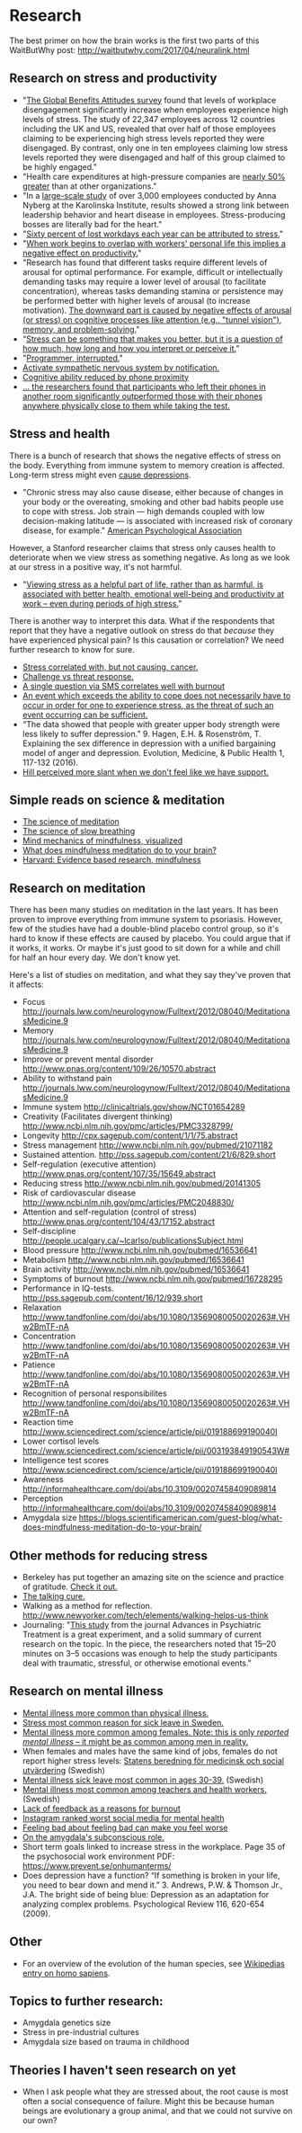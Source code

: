 # Research

The best primer on how the brain works is the first two parts of this WaitButWhy post: http://waitbutwhy.com/2017/04/neuralink.html

## Research on stress and productivity
- "[The Global Benefits Attitudes survey](https://www.towerswatson.com/DownloadMedia.aspx?media=%7B581A704A-0635-43CA-8073-CB79D6FBCF52%7D) found that levels of workplace disengagement significantly increase when employees experience high levels of stress.  The study of 22,347 employees across 12 countries including the UK and US, revealed that over half of those employees claiming to be experiencing high stress levels reported they were disengaged.  By contrast, only one in ten employees claiming low stress levels reported they were disengaged and half of this group claimed to be highly engaged." 
- "Health care expenditures at high-pressure companies are [nearly 50% greater](http://bmcpublichealth.biomedcentral.com/articles/10.1186/1471-2458-11-642) than at other organizations."
- "In a [large-scale study](http://ki.se/en/news/poor-leadership-poses-a-health-risk-at-work) of over 3,000 employees conducted by Anna Nyberg at the Karolinska Institute, results showed a strong link between leadership behavior and heart disease in employees. Stress-producing bosses are literally bad for the heart."
- "[Sixty percent of lost workdays each year can be attributed to stress.](http://www.fdu.edu/newspubs/magazine/99su/stress.html)"
- "[When work begins to overlap with workers' personal life this implies a negative effect on productivity.](http://www.emeraldinsight.com/doi/abs/10.1108/17410401011052869)"
- "Research has found that different tasks require different levels of arousal for optimal performance. For example, difficult or intellectually demanding tasks may require a lower level of arousal (to facilitate concentration), whereas tasks demanding stamina or persistence may be performed better with higher levels of arousal (to increase motivation). [The downward part is caused by negative effects of arousal (or stress) on cognitive processes like attention (e.g., "tunnel vision"), memory, and problem-solving.](http://www.sciencedirect.com/science/article/pii/S0278262607000322)"
- “[Stress can be something that makes you better, but it is a question of how much, how long and how you interpret or perceive it.](http://news.berkeley.edu/2013/04/16/researchers-find-out-why-some-stress-is-good-for-you/)”
- "[Programmer, interrupted.](http://blog.ninlabs.com/2013/01/programmer-interrupted/)"
- [Activate sympathetic nervous system by notification.](http://jass.neuro.wisc.edu/2015/01/Lab%20601%20Group%2012.pdf)
- [Cognitive ability reduced by phone proximity](http://www.journals.uchicago.edu/doi/10.1086/691462)
- [... the researchers found that participants who left their phones in another room significantly outperformed those with their phones anywhere physically close to them while taking the test.](https://www.psychologytoday.com/blog/the-athletes-way/201706/are-smartphones-making-us-stupid)

## Stress and health
There is a bunch of research that shows the negative effects of stress on the body. Everything from immune system to memory creation is affected. Long-term stress might even [cause depressions](http://www.mayoclinic.org/healthy-lifestyle/stress-management/in-depth/stress/art-20046037).

- "Chronic stress may also cause disease, either because of changes in your body or the overeating, smoking and other bad habits people use to cope with stress. Job strain — high demands coupled with low decision-making latitude — is associated with increased risk of coronary disease, for example." [American Psychological Association](http://www.apa.org/helpcenter/stress.aspx)

However, a Stanford researcher claims that stress only causes health to deteriorate when we view stress as something negative. As long as we look at our stress in a positive way, it's not harmful.

- "[Viewing stress as a helpful part of life, rather than as harmful, is associated with better health, emotional well-being and productivity at work – even during periods of high stress.](https://news.stanford.edu/2015/05/07/stress-embrace-mcgonigal-050715/)"

There is another way to interpret this data. What if the respondents that report that they have a negative outlook on stress do that *because* they have experienced physical pain? Is this causation or correlation? We need further research to know for sure.

- [Stress correlated with, but not causing, cancer.](https://www.cancer.gov/about-cancer/coping/feelings/stress-fact-sheet#q3)
- [Challenge vs threat response.](http://www.sicotests.com/psyarticle.asp?id=281)
- [A single question via SMS correlates well with burnout](https://academic.oup.com/occmed/article-abstract/doi/10.1093/occmed/kqx111/4084572/Work-related-stress-assessed-by-a-text-message?redirectedFrom=fulltext)
- [An event which exceeds the ability to cope does not necessarily have to occur in order for one to experience stress, as the threat of such an event occurring can be sufficient.]( http://changingminds.org/explanations/theories/cognitive_appraisal_theories.htm)
- “The data showed that people with greater upper body strength were less likely to suffer depression.” 9. Hagen, E.H. & Rosenström, T. Explaining the sex difference in depression with a unified bargaining model of anger and depression. Evolution, Medicine, & Public Health 1, 117-132 (2016).
- [Hill perceived more slant when we don't feel like we have support.](https://www.ncbi.nlm.nih.gov/pmc/articles/PMC3291107/)

## Simple reads on science & meditation
- [The science of meditation](https://www.youtube.com/watch?v=Aw71zanwMnY) 
- [The science of slow breathing](https://www.psychologytoday.com/blog/the-neuroscience-mindfulness/201602/the-science-slow-deep-breathing)
- [Mind mechanics of mindfulness, visualized](https://prezi.com/uzxlufuhqpae/mind-mechanics-mindfulness-visualized/?utm_campaign=share&utm_medium=copy)
- [What does mindfulness meditation do to your brain?](http://blogs.scientificamerican.com/guest-blog/what-does-mindfulness-meditation-do-to-your-brain/)
- [Harvard: Evidence based research, mindfulness](http://evp.harvard.edu/book/where-can-i-find-evidence-based-research-mindfulness)

## Research on meditation
There has been many studies on meditation in the last years. It has been proven to improve everything from immune system to psoriasis. However, few of the studies have had a double-blind placebo control group, so it's hard to know if these effects are caused by placebo. You could argue that if it works, it works. Or maybe it's just good to sit down for a while and chill for half an hour every day. We don't know yet.

Here's a list of studies on meditation, and what they say they've proven that it affects:

-	Focus	http://journals.lww.com/neurologynow/Fulltext/2012/08040/MeditationasMedicine.9
-	Memory	http://journals.lww.com/neurologynow/Fulltext/2012/08040/MeditationasMedicine.9
-	Improve or prevent mental disorder	http://www.pnas.org/content/109/26/10570.abstract
-	Ability to withstand pain	http://journals.lww.com/neurologynow/Fulltext/2012/08040/MeditationasMedicine.9
-	Immune system	http://clinicaltrials.gov/show/NCT01654289
-	Creativity (Facilitates divergent thinking)	http://www.ncbi.nlm.nih.gov/pmc/articles/PMC3328799/
-	Longevity	http://cpx.sagepub.com/content/1/1/75.abstract
-	Stress management	http://www.ncbi.nlm.nih.gov/pubmed/21071182
-	Sustained attention.	http://pss.sagepub.com/content/21/6/829.short
-	Self-regulation (executive attention)	http://www.pnas.org/content/107/35/15649.abstract
-	Reducing stress	http://www.ncbi.nlm.nih.gov/pubmed/20141305
-	Risk of cardiovascular disease	http://www.ncbi.nlm.nih.gov/pmc/articles/PMC2048830/
-	Attention and self-regulation (control of stress)	http://www.pnas.org/content/104/43/17152.abstract
-	Self-discipline	http://people.ucalgary.ca/~lcarlso/publicationsSubject.html
-	Blood pressure	http://www.ncbi.nlm.nih.gov/pubmed/16536641
-	Metabolism	http://www.ncbi.nlm.nih.gov/pubmed/16536641
-	Brain activity	http://www.ncbi.nlm.nih.gov/pubmed/16536641
-	Symptoms of burnout	http://www.ncbi.nlm.nih.gov/pubmed/16728295
-	Performance in IQ-tests.	http://pss.sagepub.com/content/16/12/939.short
-	Relaxation	http://www.tandfonline.com/doi/abs/10.1080/13569080050020263#.VHw2BmTF-nA
-	Concentration	http://www.tandfonline.com/doi/abs/10.1080/13569080050020263#.VHw2BmTF-nA
-	Patience	http://www.tandfonline.com/doi/abs/10.1080/13569080050020263#.VHw2BmTF-nA
-	Recognition of personal responsibilites	http://www.tandfonline.com/doi/abs/10.1080/13569080050020263#.VHw2BmTF-nA
-	Reaction time	http://www.sciencedirect.com/science/article/pii/019188699190040I
-	Lower cortisol levels	http://www.sciencedirect.com/science/article/pii/003193849190543W#
-	Intelligence test scores	http://www.sciencedirect.com/science/article/pii/019188699190040I
-	Awareness	http://informahealthcare.com/doi/abs/10.3109/00207458409089814
-	Perception	http://informahealthcare.com/doi/abs/10.3109/00207458409089814
-	Amygdala size	https://blogs.scientificamerican.com/guest-blog/what-does-mindfulness-meditation-do-to-your-brain/

## Other methods for reducing stress
- Berkeley has put together an amazing site on the science and practice of gratitude. [Check it out.](http://greatergood.berkeley.edu/resources/studies#gratitude)
- [The talking cure.](https://books.google.se/books?id=QFd02VbaJJMC&pg=PA227&lpg=PA227&dq=the+talking+cure+amygdala&source=bl&ots=bhJIwakquK&sig=cenfH1CHfaxGJDp4F8PXtYEkWaA&hl=sv&sa=X&ved=0ahUKEwiV573lgsnRAhXhDMAKHYCcDjAQ6AEIVDAH#v=onepage&q=the%20talking%20cure%20amygdala&f=false)
- Walking as a method for reflection. http://www.newyorker.com/tech/elements/walking-helps-us-think
- Journaling: "[This study](http://apt.rcpsych.org/content/11/5/338.full) from the journal Advances in Psychiatric Treatment is a great experiment, and a solid summary of current research on the topic. In the piece, the researchers noted that 15–20 minutes on 3–5 occasions was enough to help the study participants deal with traumatic, stressful, or otherwise emotional events."

## Research on mental illness
- [Mental illness more common than physical illness.]( https://www.forsakringskassan.se/press/pressmeddelanden/!ut/p/z1/rZJNU4MwEIZ_iweOkOWzqTc4lNap1dGxLbkwKQRKgUBJCtZfb-h40VE7zphLJsnuu8--G0TQFhFO-yKnsmg4rdQ5Il6MLbgPAtOHB89xYDGdrcxgubRmcxOtEUEk4bKVexQlDZeMS8E0aDsmxMdWszRlFeUp4xoIOV7FPeWVKiMki5tO0JLxWBZVFYvDqRRlV_S84Pmo3SZFiiKPwTTDHugTj4Lu0J2lTzHGOnaYC4nrZrY7QZtrsEQ9ww_LB5VProVEqsQktk2A6VgixCHA4vHFDte-9bReKIa-YAN64U1XK_ue_9jBHNDdBeGXJtRIisPxSHzl--j3q0TbfzdeUWSlcRExvkqNBD7f2VjNp2MZ61hnnDr1V_ZStuJWAw2GYTDypskrZoxM32XsG6HAPwWitq6xfdb5W7DSw41Odufh5h0irUfq/dz/d5/L2dBISEvZ0FBIS9nQSEh/)
- [Stress most common reason for sick leave in Sweden.](https://www.forsakringskassan.se/press/pressmeddelanden/!ut/p/z1/rZJNU4MwEIZ_iweOkOWzqTc4lNap1dGxLbkwKQRKgUBJCtZfb-h40VE7zphLJsnuu8--G0TQFhFO-yKnsmg4rdQ5Il6MLbgPAtOHB89xYDGdrcxgubRmcxOtEUEk4bKVexQlDZeMS8E0aDsmxMdWszRlFeUp4xoIOV7FPeWVKiMki5tO0JLxWBZVFYvDqRRlV_S84Pmo3SZFiiKPwTTDHugTj4Lu0J2lTzHGOnaYC4nrZrY7QZtrsEQ9ww_LB5VProVEqsQktk2A6VgixCHA4vHFDte-9bReKIa-YAN64U1XK_ue_9jBHNDdBeGXJtRIisPxSHzl--j3q0TbfzdeUWSlcRExvkqNBD7f2VjNp2MZ61hnnDr1V_ZStuJWAw2GYTDypskrZoxM32XsG6HAPwWitq6xfdb5W7DSw41Odufh5h0irUfq/dz/d5/L2dBISEvZ0FBIS9nQSEh/)
- [Mental illness more common among females. Note: this is only *reported mental illness* – it might be as common among men in reality.](https://www.folkhalsomyndigheten.se/folkhalsorapportering-statistik/folkhalsans-utveckling/sjalvrapporterad-psykisk-ohalsa-i-befolkningen/)
- When females and males have the same kind of jobs, females do not report higher stress levels: [Statens beredning för medicinsk och social utvärdering](http://www.sbu.se/) (Swedish)
- [Mental illness sick leave most common in ages 30-39.](http://www.svt.se/nyheter/lokalt/vasterbotten/har-ar-de-mest-utsatta-yrkena) (Swedish)
- [Mental illness most common among teachers and health workers.](http://www.svt.se/nyheter/lokalt/vasterbotten/har-ar-de-mest-utsatta-yrkena) (Swedish)
- [Lack of feedback as a reasons for burnout](https://hbr.org/2016/11/beating-burnout)
- [Instagram ranked worst social media for mental health](http://www.telegraph.co.uk/news/2017/05/19/instagram-ranked-worst-social-network-young-peoples-mental-health/)
- [Feeling bad about feeling bad can make you feel worse](http://www.sciencedirect.com/science/article/pii/S0005796705002068)
- [On the amygdala's subconscious role.](https://www.ncbi.nlm.nih.gov/pmc/articles/PMC3025529/)
- Short term goals linked to increase stress in the workplace. Page 35 of the psychosocial work environment PDF:  https://www.prevent.se/onhumanterms/
- Does depression have a function? “If something is broken in your life, you need to bear down and mend it.” 3. Andrews, P.W. & Thomson Jr., J.A. The bright side of being blue: Depression as an adaptation for analyzing complex problems. Psychological Review 116, 620-654 (2009).

## Other
- For an overview of the evolution of the human species, see [Wikipedias entry on homo sapiens](https://en.wikipedia.org/wiki/Homo_sapiens).

## Topics to further research:
- Amygdala genetics size
- Stress in pre-industrial cultures
- Amygdala size based on trauma in childhood

## Theories I haven't seen research on yet
- When I ask people what they are stressed about, the root cause is most often a social consequence of failure. Might this be because human beings are evolutionary a group animal, and that we could not survive on our own?
